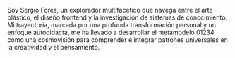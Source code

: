 Soy Sergio Forés, un explorador multifacético que navega entre el arte plástico, el diseño frontend y la investigación de sistemas de conocimiento. Mi trayectoria, marcada por una profunda transformación personal y un enfoque autodidacta, me ha llevado a desarrollar el metamodelo 01234 como una cosmovisión para comprender e integrar patrones universales en la creatividad y el pensamiento.
